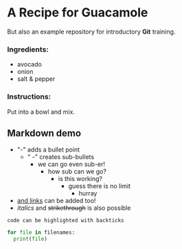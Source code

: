 # A Recipe for Guacamole
But also an example repository for introductory __Git__ training.

### Ingredients:
- avocado
- onion
- salt & pepper

### Instructions:
Put into a bowl and mix.

<!-- HTML comment -->


## Markdown demo


- "-" adds a bullet point
  - " -" creates sub-bullets
    - we can go even sub-er!
      - how sub can we go?
        - is this working?
          - guess there is no limit
            - hurray
- [and links](https://bio-it.embl.de) can be added too!
- _italics_ and ~~strikethrough~~ is also possible

`code can be highlighted with backticks`

```Python
for file in filenames:
  print(file)
```
